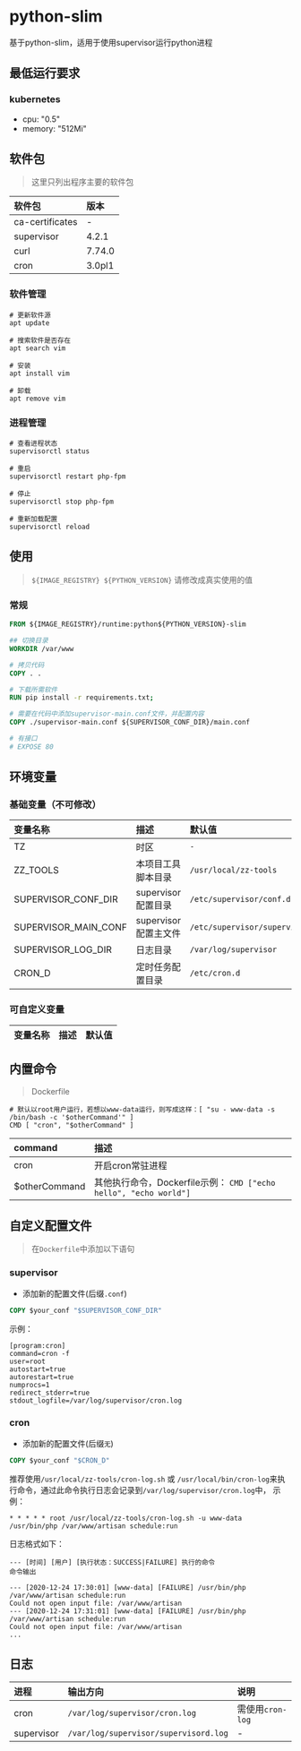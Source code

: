 # python-slim
基于python-slim，适用于使用supervisor运行python进程

## 最低运行要求
### kubernetes
- cpu: "0.5"
- memory: "512Mi"

## 软件包
> 这里只列出程序主要的软件包

| 软件包             | 版本     |
|:----------------|:-------|
| ca-certificates | -      |
| supervisor      | 4.2.1  |
| curl            | 7.74.0 |
| cron            | 3.0pl1 |


### 软件管理
```shell
# 更新软件源
apt update

# 搜索软件是否存在
apt search vim

# 安装
apt install vim

# 卸载
apt remove vim
```
### 进程管理

```shell
# 查看进程状态
supervisorctl status

# 重启
supervisorctl restart php-fpm

# 停止
supervisorctl stop php-fpm

# 重新加载配置
supervisorctl reload
```

## 使用
> `${IMAGE_REGISTRY} ${PYTHON_VERSION}`  请修改成真实使用的值
### 常规
```dockerfile
FROM ${IMAGE_REGISTRY}/runtime:python${PYTHON_VERSION}-slim

## 切换目录
WORKDIR /var/www

# 拷贝代码
COPY . .

# 下载所需软件
RUN pip install -r requirements.txt;

# 需要在代码中添加supervisor-main.conf文件，并配置内容
COPY ./supervisor-main.conf ${SUPERVISOR_CONF_DIR}/main.conf

# 有接口
# EXPOSE 80

```
## 环境变量
### 基础变量（不可修改）

| 变量名称                              | 描述                                                          | 默认值                              |
|:----------------------------------|:------------------------------------------------------------|:---------------------------------|
| TZ                                | 时区                                                          | `-`                              |
| ZZ_TOOLS                          | 本项目工具脚本目录                                                   | `/usr/local/zz-tools`            |
| SUPERVISOR_CONF_DIR               | supervisor配置目录                                             | `/etc/supervisor/conf.d` |
| SUPERVISOR_MAIN_CONF              | supervisor配置主文件                                            | `/etc/supervisor/supervisord.conf` |
| SUPERVISOR_LOG_DIR                | 日志目录                                                       | `/var/log/supervisor` |
| CRON_D                            | 定时任务配置目录                                                   | `/etc/cron.d` |

### 可自定义变量
| 变量名称                       | 描述                                                                                                           | 默认值                  |
|:---------------------------|:-------------------------------------------------------------------------------------------------------------|:---------------------|

## 内置命令
> Dockerfile
```shell
# 默认以root用户运行，若想以www-data运行，则写成这样：[ "su - www-data -s /bin/bash -c '$otherCommand'" ]
CMD [ "cron", "$otherCommand" ]
```

| command         | 描述                                                                                                                                                             | 
|:----------------|:---------------------------------------------------------------------------------------------------------------------------------------------------------------|
| cron            | 开启cron常驻进程                                                                                                                                                     |
| $otherCommand   | 其他执行命令，Dockerfile示例： `CMD ["echo hello", "echo world"]`                                                                               |

## 自定义配置文件
> 在`Dockerfile`中添加以下语句

### supervisor
- 添加新的配置文件(后缀`.conf`)
```dockerfile
COPY $your_conf "$SUPERVISOR_CONF_DIR"
```
示例：
```text
[program:cron]
command=cron -f
user=root
autostart=true
autorestart=true
numprocs=1
redirect_stderr=true
stdout_logfile=/var/log/supervisor/cron.log
```

### cron
- 添加新的配置文件(后缀`无`)
```dockerfile
COPY $your_conf "$CRON_D"
```
推荐使用`/usr/local/zz-tools/cron-log.sh` 或 `/usr/local/bin/cron-log`来执行命令，通过此命令执行日志会记录到`/var/log/supervisor/cron.log`中，
示例：
```text
* * * * * root /usr/local/zz-tools/cron-log.sh -u www-data /usr/bin/php /var/www/artisan schedule:run
```
日志格式如下：
```text
--- [时间] [用户] [执行状态：SUCCESS|FAILURE] 执行的命令
命令输出
```
```text
--- [2020-12-24 17:30:01] [www-data] [FAILURE] /usr/bin/php /var/www/artisan schedule:run
Could not open input file: /var/www/artisan
--- [2020-12-24 17:31:01] [www-data] [FAILURE] /usr/bin/php /var/www/artisan schedule:run
Could not open input file: /var/www/artisan
...
```
## 日志

| 进程             | 输出方向                                     | 说明            |
|:---------------|:-----------------------------------------|:--------------|
| cron           | `/var/log/supervisor/cron.log`           | 需使用`cron-log` |
| supervisor     | `/var/log/supervisor/supervisord.log`    | -             |
